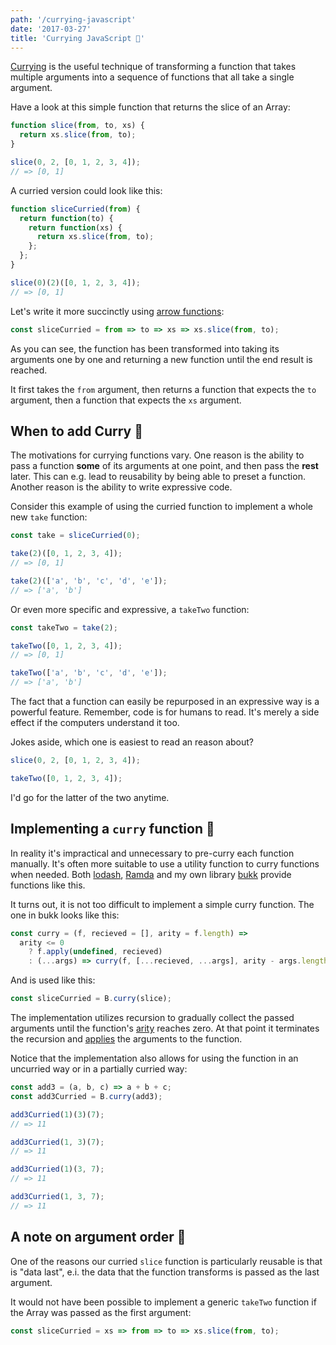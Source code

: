 ```yaml
---
path: '/currying-javascript'
date: '2017-03-27'
title: 'Currying JavaScript 🍛'
---
```


[Currying](https://en.wikipedia.org/wiki/Currying) is the useful technique of transforming a function that takes multiple arguments into a sequence of functions that all take a single argument.

Have a look at this simple function that returns the slice of an Array:

```js
function slice(from, to, xs) {
  return xs.slice(from, to);
}

slice(0, 2, [0, 1, 2, 3, 4]);
// => [0, 1]
```

A curried version could look like this:

```js
function sliceCurried(from) {
  return function(to) {
    return function(xs) {
      return xs.slice(from, to);
    };
  };
}

slice(0)(2)([0, 1, 2, 3, 4]);
// => [0, 1]
```

Let's write it more succinctly using [arrow functions](https://developer.mozilla.org/en-US/docs/Web/JavaScript/Reference/Functions/Arrow_functions):

```js
const sliceCurried = from => to => xs => xs.slice(from, to);
```

As you can see, the function has been transformed into taking its arguments one by one and returning a new function until the end result is reached.

It first takes the `from` argument, then returns a function that expects the `to` argument, then a function that expects the `xs` argument.

## When to add Curry 🥄

The motivations for currying functions vary. One reason is the ability to pass a function **some** of its arguments at one point, and then pass the **rest** later. This can e.g. lead to reusability by being able to preset a function. Another reason is the ability to write expressive code.

Consider this example of using the curried function to implement a whole new `take` function:

```js
const take = sliceCurried(0);

take(2)([0, 1, 2, 3, 4]);
// => [0, 1]

take(2)(['a', 'b', 'c', 'd', 'e']);
// => ['a', 'b']
```

Or even more specific and expressive, a `takeTwo` function:

```js
const takeTwo = take(2);

takeTwo([0, 1, 2, 3, 4]);
// => [0, 1]

takeTwo(['a', 'b', 'c', 'd', 'e']);
// => ['a', 'b']
```

The fact that a function can easily be repurposed in an expressive way is a powerful feature. Remember, code is for humans to read. It's merely a side effect if the computers understand it too.

Jokes aside, which one is easiest to read an reason about?

```js
slice(0, 2, [0, 1, 2, 3, 4]);

takeTwo([0, 1, 2, 3, 4]);
```

I'd go for the latter of the two anytime.

## Implementing a `curry` function 🔨

In reality it's impractical and unnecessary to pre-curry each function manually. It's often more suitable to use a utility function to curry functions when needed. Both [lodash](https://github.com/lodash/lodash), [Ramda](https://github.com/ramda/ramda) and my own library [bukk](https://github.com/christianhg/bukk) provide functions like this.

It turns out, it is not too difficult to implement a simple curry function. The one in bukk looks like this:

```js
const curry = (f, recieved = [], arity = f.length) =>
  arity <= 0
    ? f.apply(undefined, recieved)
    : (...args) => curry(f, [...recieved, ...args], arity - args.length);
```

And is used like this:

```js
const sliceCurried = B.curry(slice);
```

The implementation utilizes recursion to gradually collect the passed arguments until the function's [arity](https://en.wikipedia.org/wiki/Arity) reaches zero. At that point it terminates the recursion and [applies](https://developer.mozilla.org/en-US/docs/Web/JavaScript/Reference/Global_Objects/Function/apply) the arguments to the function.

Notice that the implementation also allows for using the function in an uncurried way or in a partially curried way:

```js
const add3 = (a, b, c) => a + b + c;
const add3Curried = B.curry(add3);

add3Curried(1)(3)(7);
// => 11

add3Curried(1, 3)(7);
// => 11

add3Curried(1)(3, 7);
// => 11

add3Curried(1, 3, 7);
// => 11
```

## A note on argument order 🔀

One of the reasons our curried `slice` function is particularly reusable is that is "data last", e.i. the data that the function transforms is passed as the last argument.

It would not have been possible to implement a generic `takeTwo` function if the Array was passed as the first argument:

```js
const sliceCurried = xs => from => to => xs.slice(from, to);
```
